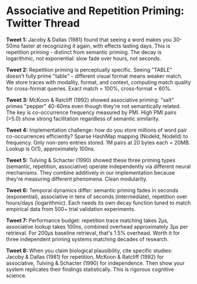 # Associative and Repetition Priming: Twitter Thread

**Tweet 1:**
Jacoby & Dallas (1981) found that seeing a word makes you 30-50ms faster at recognizing it again, with effects lasting days. This is repetition priming - distinct from semantic priming. The decay is logarithmic, not exponential: slow fade over hours, not seconds.

**Tweet 2:**
Repetition priming is perceptually specific. Seeing "TABLE" doesn't fully prime "table" - different visual format means weaker match. We store traces with modality, format, and context, computing match quality for cross-format queries. Exact match = 100%, cross-format = 60%.

**Tweet 3:**
McKoon & Ratcliff (1992) showed associative priming: "salt" primes "pepper" 40-60ms even though they're not semantically related. The key is co-occurrence frequency measured by PMI. High PMI pairs (>5.0) show strong facilitation regardless of semantic similarity.

**Tweet 4:**
Implementation challenge: how do you store millions of word pair co-occurrences efficiently? Sparse HashMap mapping (NodeId, NodeId) to frequency. Only non-zero entries stored. 1M pairs at 20 bytes each = 20MB. Lookup is O(1), approximately 100ns.

**Tweet 5:**
Tulving & Schacter (1990) showed these three priming types (semantic, repetition, associative) operate independently via different neural mechanisms. They combine additively in our implementation because they're measuring different phenomena. Clean modularity.

**Tweet 6:**
Temporal dynamics differ: semantic priming fades in seconds (exponential), associative in tens of seconds (intermediate), repetition over hours/days (logarithmic). Each needs its own decay function tuned to match empirical data from 500+ trial validation experiments.

**Tweet 7:**
Performance budget: repetition trace matching takes 2μs, associative lookup takes 100ns, combined overhead approximately 3μs per retrieval. For 200μs baseline retrieval, that's 1.5% overhead. Worth it for three independent priming systems matching decades of research.

**Tweet 8:**
When you claim biological plausibility, cite specific studies: Jacoby & Dallas (1981) for repetition, McKoon & Ratcliff (1992) for associative, Tulving & Schacter (1990) for independence. Then show your system replicates their findings statistically. This is rigorous cognitive science.
